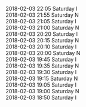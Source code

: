 2018-02-03 22:05 Saturday  I  
2018-02-03 21:55 Saturday  N  
2018-02-03 21:05 Saturday  I  
2018-02-03 21:00 Saturday  N  
2018-02-03 20:20 Saturday  I  
2018-02-03 20:15 Saturday  N  
2018-02-03 20:10 Saturday  I  
2018-02-03 20:00 Saturday  N  
2018-02-03 19:45 Saturday  I  
2018-02-03 19:35 Saturday  N  
2018-02-03 19:30 Saturday  I  
2018-02-03 19:15 Saturday  N  
2018-02-03 19:05 Saturday  I  
2018-02-03 19:00 Saturday  N  
2018-02-03 18:50 Saturday  I  
